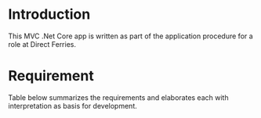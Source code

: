 <h1>Introduction</h1>
<p>
  This MVC .Net Core app is written as part of the application procedure for a role at Direct Ferries. 
</p>
<h1>Requirement</h1>
<p>Table below summarizes the requirements and elaborates each with interpretation as basis for development.</p>
